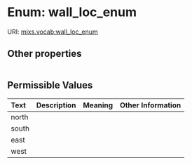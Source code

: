 
# Enum: wall_loc_enum




URI: [mixs.vocab:wall_loc_enum](https://w3id.org/mixs/vocab/wall_loc_enum)


## Other properties

|  |  |  |
| --- | --- | --- |

## Permissible Values

| Text | Description | Meaning | Other Information |
| :--- | :---: | :---: | ---: |
| north |  |  |  |
| south |  |  |  |
| east |  |  |  |
| west |  |  |  |


